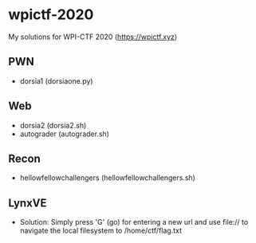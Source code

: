 # wpictf-2020
My solutions for WPI-CTF 2020 (https://wpictf.xyz)

## PWN
- dorsia1 (dorsiaone.py)

## Web
- dorsia2 (dorsia2.sh)
- autograder (autograder.sh)

## Recon
- hellowfellowchallengers (hellowfellowchallengers.sh)

## LynxVE
- Solution: Simply press 'G' (go) for entering a new url and use file:// to navigate the local filesystem to /home/ctf/flag.txt
